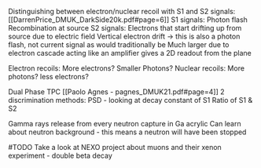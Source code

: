 Distinguishing between electron/nuclear recoil with S1 and S2 signals: [[DarrenPrice_DMUK_DarkSide20k.pdf#page=6]]
S1 signals:
	Photon flash
	Recombination at source
S2 signals:
	Electrons that start drifting up from source due to electric field
	Vertical electron drift -> this is also a photon flash, not current signal as would traditionally be
	Much larger due to electron cascade acting like an amplifier
	gives a 2D readout from the plane

Electron recoils:
	More electrons?
	Smaller Photons?
Nuclear recoils:
	More photons?
	less electrons?

Dual Phase TPC [[Paolo Agnes - pagnes_DMUK21.pdf#page=4]]
	2 discrimination methods:
		PSD - looking at decay constant of S1
		Ratio of S1 & S2

Gamma rays release from every neutron capture in Ga acrylic 
	Can learn about neutron background - this means a neutron will have been stopped
	
#TODO Take a look at NEXO project about muons and their xenon experiment - double beta decay